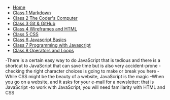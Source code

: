 - [Home](README.md)
- [Class 1 Markdown](reading01.md)
- [Class 2 The Coder's Computer](reading02.md)
- [Class 3 Git & GitHub](reading03.md)
- [Class 4 Wireframes and HTML](reading04.md)
- [Class 5 CSS](reading05.md)
- [Class 6 Javascript Basics](reading06.md)
- [Class 7 Programming with Javascript](reading07.md)
- [Class 8 Operators and Loops](reading08.md)

-There is a certain easy way to do JavaScript that is tedious and there is a shortcut to JavaScript that can save time but is also very accident-prone
-checking the right character choices is going to make or break you here
-While CSS might be the beauty of a website, JavaScript is the magic
-When you go on a website, and it asks for your e-mail for a newsletter: that is JavaScript
-to work with JavaScript, you will need familiarity with HTML and CSS
